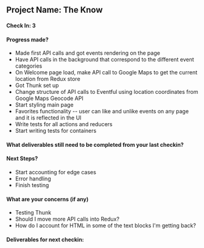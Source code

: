 ## Project Name: The Know

#### Check In: 3

#### Progress made?
* Made first API calls and got events rendering on the page
* Have API calls in the background that correspond to the different event categories
* On Welcome page load, make API call to Google Maps to get the current location from Redux store
* Got Thunk set up
* Change structure of API calls to Eventful using location coordinates from Google Maps Geocode API
* Start styling main page
* Favorites functionality -- user can like and unlike events on any page and it is reflected in the UI
* Write tests for all actions and reducers
* Start writing tests for containers

#### What deliverables still need to be completed from your last checkin?


#### Next Steps?
* Start accounting for edge cases
* Error handling 
* Finish testing

#### What are your concerns (if any)
* Testing Thunk
* Should I move more API calls into Redux? 
* How do I account for HTML in some of the text blocks I'm getting back?

#### Deliverables for next checkin:
